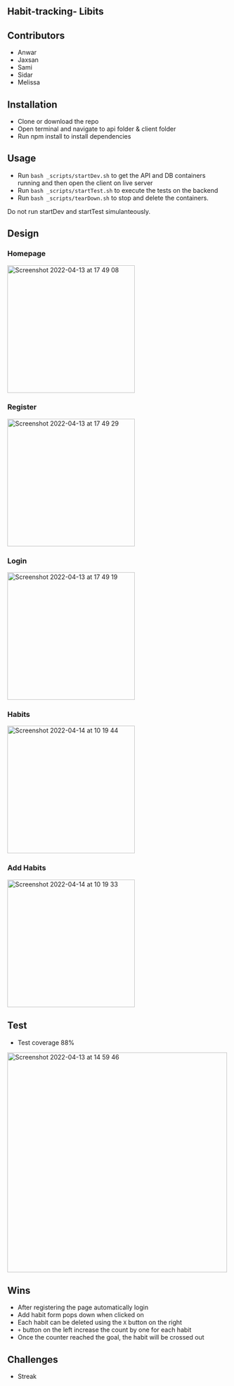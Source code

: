 ## Habit-tracking- Libits

## Contributors 
- Anwar 
- Jaxsan
- Sami
- Sidar
- Melissa

## Installation
- Clone or download the repo
- Open terminal and navigate to api folder & client folder
- Run npm install to install dependencies

## Usage
- Run `bash _scripts/startDev.sh` to get the API and DB containers running and then open the client on live server
- Run `bash _scripts/startTest.sh` to execute the tests on the backend
- Run `bash _scripts/tearDown.sh` to stop and delete the containers. 

Do not run startDev and startTest simulanteously. 


## Design
### Homepage
<img width="290" alt="Screenshot 2022-04-13 at 17 49 08" src="https://user-images.githubusercontent.com/58670404/163230701-7736b3d2-84da-47f4-bc0c-a1161e4e2c5d.png">

### Register
<img width="290" alt="Screenshot 2022-04-13 at 17 49 29" src="https://user-images.githubusercontent.com/58670404/163230829-b6372cb5-ffa3-4e5e-bd58-a5d87b1692f5.png">

### Login
<img width="290" alt="Screenshot 2022-04-13 at 17 49 19" src="https://user-images.githubusercontent.com/58670404/163230791-9abdd48d-a23a-44e0-b437-d59997ded62d.png">

### Habits
<img width="290" alt="Screenshot 2022-04-14 at 10 19 44" src="https://user-images.githubusercontent.com/58670404/163354906-388e0fc6-ebd1-4ccf-b230-ac7aa87a1e29.png">

### Add Habits
<img width="290" alt="Screenshot 2022-04-14 at 10 19 33" src="https://user-images.githubusercontent.com/58670404/163354998-931ea8c4-abad-4ba6-b132-3d12ff533c97.png">

## Test
- Test coverage 88%
<img width="500" alt="Screenshot 2022-04-13 at 14 59 46" src="https://user-images.githubusercontent.com/58670404/163197566-600b60ad-dac1-4e28-ac37-87fd8aa82357.png">


## Wins
- After registering the page automatically login 
- Add habit form pops down when clicked on 
- Each habit can be deleted using the `X` button on the right 
- `+` button on the left increase the count by one for each habit
- Once the counter reached the goal, the habit will be crossed out 

## Challenges
- Streak 

